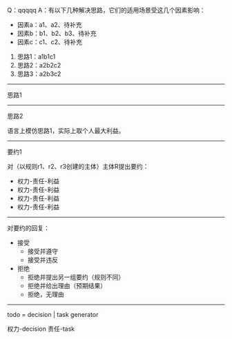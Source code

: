 Q：qqqqq
A：有以下几种解决思路，它们的适用场景受这几个因素影响：
  - 因素a：a1、a2、待补充
  - 因素b：b1、b2、b3、待补充
  - 因素c：c1、c2、待补充
  1. 思路1：a1b1c1
  1. 思路2：a2b2c2
  1. 思路3：a2b3c2

---

思路1


--- 

思路2

语言上模仿思路1，实际上取个人最大利益。


--- 

要约1

对（以规则r1、r2、r3创建的主体）主体R提出要约：
- 权力-责任-利益
- 权力-责任-利益
- 权力-责任-利益
- 权力-责任-利益

---

对要约的回复：

- 接受
  - 接受并遵守
  - 接受并违反
- 拒绝
  - 拒绝并提出另一组要约（规则不同）
  - 拒绝并给出理由（预期结果）
  - 拒绝，无理由

---

todo = decision | task generator

权力-decision
责任-task